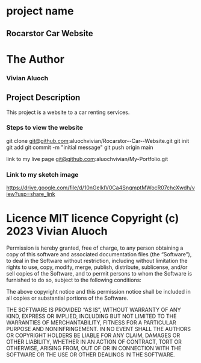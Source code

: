# project name

## Rocarstor Car Website

# The Author

### Vivian Aluoch

## Project Description

 This project is a website to a car renting services.

### Steps to view the website
git clone git@github.com:aluochvivian/Rocarstor--Car--Website.git
git init
git add <filename>
git commit -m "initial message"
git push origin main
  
link to my live page
git@github.com:aluochvivian/My-Portfolio.git
### Link to my sketch image
 https://drive.google.com/file/d/10nGelkIV0Ca4SngmptMWocR07chcXwdh/view?usp=share_link

# Licence MIT licence Copyright (c) 2023 Vivian Aluoch

Permission is hereby granted, free of charge, to any person obtaining a copy of this software and associated documentation files (the “Software”), to deal in the Software without restriction, including without limitation the rights to use, copy, modify, merge, publish, distribute, sublicense, and/or sell copies of the Software, and to permit persons to whom the Software is furnished to do so, subject to the following conditions:

The above copyright notice and this permission notice shall be included in all copies or substantial portions of the Software.

THE SOFTWARE IS PROVIDED “AS IS”, WITHOUT WARRANTY OF ANY KIND, EXPRESS OR IMPLIED, INCLUDING BUT NOT LIMITED TO THE WARRANTIES OF MERCHANTABILITY, FITNESS FOR A PARTICULAR PURPOSE AND NONINFRINGEMENT. IN NO EVENT SHALL THE AUTHORS OR COPYRIGHT HOLDERS BE LIABLE FOR ANY CLAIM, DAMAGES OR OTHER LIABILITY, WHETHER IN AN ACTION OF CONTRACT, TORT OR OTHERWISE, ARISING FROM, OUT OF OR IN CONNECTION WITH THE SOFTWARE OR THE USE OR OTHER DEALINGS IN THE SOFTWARE.
